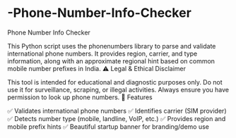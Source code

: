 # -Phone-Number-Info-Checker
 Phone Number Info Checker

This Python script uses the phonenumbers library to parse and validate international phone numbers. It provides region, carrier, and type information, along with an approximate regional hint based on common mobile number prefixes in India.
⚠️ Legal & Ethical Disclaimer

This tool is intended for educational and diagnostic purposes only. Do not use it for surveillance, scraping, or illegal activities. Always ensure you have permission to look up phone numbers.
🎯 Features

✅ Validates international phone numbers
✅ Identifies carrier (SIM provider)
✅ Detects number type (mobile, landline, VoIP, etc.)
✅ Provides region and mobile prefix hints
✅ Beautiful startup banner for branding/demo use
